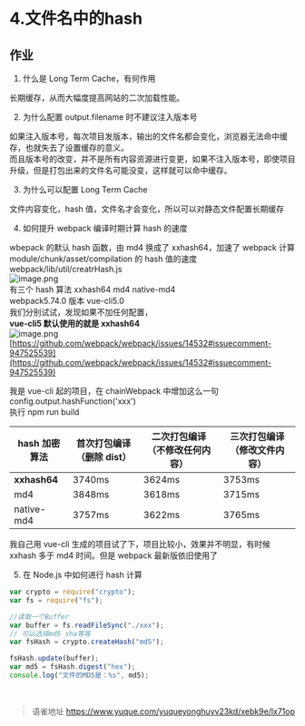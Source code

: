 # 4.文件名中的hash
## 作业

1. 什么是 Long Term Cache，有何作用

长期缓存，从而大幅度提高网站的二次加载性能。

2. 为什么配置 output.filename 时不建议注入版本号

如果注入版本号，每次项目发版本，输出的文件名都会变化，浏览器无法命中缓存，也就失去了设置缓存的意义。  
而且版本号的改变，并不是所有内容资源进行变更，如果不注入版本号，即使项目升级，但是打包出来的文件名可能没变，这样就可以命中缓存。

3. 为什么可以配置 Long Term Cache

文件内容变化，hash 值，文件名才会变化，所以可以对静态文件配置长期缓存

4. 如何提升 webpack 编译时期计算 hash 的速度

wbepack 的默认 hash 函数，由 md4 换成了 xxhash64，加速了 webpack 计算 module/chunk/asset/compilation 的 hash 值的速度  
webpack/lib/util/creatrHash.js  
![image.png](https://cdn.nlark.com/yuque/0/2022/png/1572912/1661481505624-5a38844d-6e39-4cf8-b1a2-666715294dfd.png#averageHue=%232c2b2b&clientId=u91855c59-0290-4&from=paste&height=439&id=u88f9756f&name=image.png&originHeight=878&originWidth=787&originalType=binary&ratio=1&rotation=0&showTitle=false&size=137238&status=done&style=none&taskId=ufb70ca68-6f53-47df-9fde-b277841be9c&title=&width=393.5)  
有三个 hash 算法 xxhash64 md4 native-md4  
webpack5.74.0 版本 vue-cli5.0  
我们分别试试，发现如果不加任何配置，  
**vue-cli5 默认使用的就是 xxhash64**  
![image.png](https://cdn.nlark.com/yuque/0/2022/png/1572912/1661484029150-0984f166-005a-4408-b5e8-a0a405362df4.png#averageHue=%23a9824d&clientId=u91855c59-0290-4&from=paste&height=75&id=zmocV&name=image.png&originHeight=150&originWidth=879&originalType=binary&ratio=1&rotation=0&showTitle=false&size=32220&status=done&style=none&taskId=uf827eee0-675b-43c1-b826-a6989ca249c&title=&width=439.5)  
[https://github.com/webpack/webpack/issues/14532#issuecomment-947525539](https://github.com/webpack/webpack/issues/14532#issuecomment-947525539)

我是 vue-cli 起的项目，在 chainWebpack 中增加这么一句  
config.output.hashFunction('xxx')  
  执行 npm run build

| hash 加密算法 | 首次打包编译（删除 dist） | 二次打包编译（不修改任何内容） | 三次打包编译（修改文件内容） |
| ------------- | ------------------------- | ------------------------------ | ---------------------------- |
| **xxhash64**  | 3740ms                    | 3624ms                         | 3753ms                       |
| md4           | 3848ms                    | 3618ms                         | 3715ms                       |
| native-md4    | 3757ms                    | 3622ms                         | 3765ms                       |

我自己用 vue-cli 生成的项目试了下，项目比较小，效果并不明显，有时候 xxhash 多于 md4 时间。但是 webpack 最新版依旧使用了

5. 在 Node.js 中如何进行 hash 计算

```javascript
var crypto = require("crypto");
var fs = require("fs");

//读取一个Buffer
var buffer = fs.readFileSync("./xxx");
// 可以选择md5 sha等等
var fsHash = crypto.createHash("md5");

fsHash.update(buffer);
var md5 = fsHash.digest("hex");
console.log("文件的MD5是：%s", md5);
```

<br>
  
> 语雀地址 https://www.yuque.com/yuqueyonghuyv23kd/xebk9e/lx71op